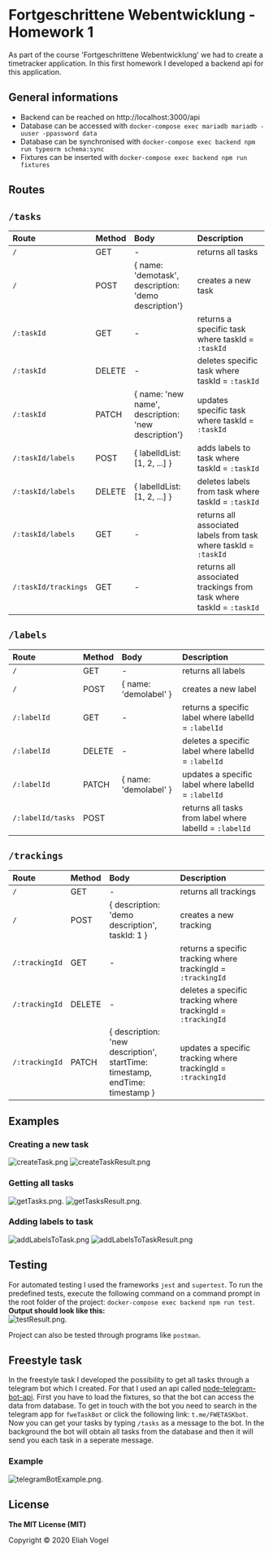 # Fortgeschrittene Webentwicklung - Homework 1
As part of the course 'Fortgeschrittene Webentwicklung' we had to create a timetracker application. In this first homework I developed a backend api for this application.

## General informations

* Backend can be reached on http://localhost:3000/api
* Database can be accessed with `docker-compose exec mariadb mariadb -uuser -ppassword data` 
* Database can be synchronised with `docker-compose exec backend npm run typeorm schema:sync`
* Fixtures can be inserted with `docker-compose exec backend npm run fixtures`

## Routes

## `/tasks`

| Route          | Method       | Body          | Description  |
| :------------- | :----------  | :-----------  | :----------- |
| `/`            |   GET        |  -   | returns all tasks |
| `/`            |   POST       |   { name: 'demotask', <br>description: 'demo description'}  | creates a new task |
| `/:taskId`     |   GET        |  -   | returns a specific task where taskId = `:taskId`|
| `/:taskId`     |   DELETE     |  -   | deletes specific task where taskId = `:taskId`|
| `/:taskId`     |   PATCH      |   { name: 'new name', <br>description: 'new description'}  | updates specific task where taskId = `:taskId` |
| `/:taskId/labels`     |   POST      |  { labelIdList: [1, 2, ...] }  | adds labels to task where taskId = `:taskId` |
| `/:taskId/labels`     |   DELETE      |  { labelIdList: [1, 2, ...] }  | deletes labels from task where taskId = `:taskId` |
| `/:taskId/labels`     |   GET      |  -  | returns all associated labels from task where taskId = `:taskId` |
| `/:taskId/trackings`     |   GET      |   -  | returns all associated trackings from task where taskId = `:taskId` |

## `/labels`

| Route          | Method       | Body          | Description  |
| :------------- | :----------  | :-----------  | :----------- |
| `/`            |   GET        |  -   | returns all labels |
| `/`            |   POST       |  { name: 'demolabel' }  | creates a new label |
| `/:labelId`     |   GET        |  -   | returns a specific label where labelId = `:labelId`|
| `/:labelId`     |   DELETE     |  -   | deletes a specific label where labelId = `:labelId`|
| `/:labelId`     |   PATCH      |  { name: 'demolabel' }   | updates a specific label where labelId = `:labelId` |
| `/:labelId/tasks`     |   POST      |    | returns all tasks from label where labelId = `:labelId` |

## `/trackings`

| Route          | Method       | Body          | Description  |
| :------------- | :----------  | :-----------  | :----------- |
| `/`            |   GET        |  -   | returns all trackings |
| `/`            |   POST       |  { description: 'demo description', <br>taskId: 1 } | creates a new tracking |
| `/:trackingId`     |   GET        |  -   | returns a specific tracking where trackingId = `:trackingId`|
| `/:trackingId`     |   DELETE     |  -   | deletes a specific tracking where trackingId = `:trackingId`|
| `/:trackingId`     |   PATCH      |  { description: 'new description',<br>startTime: timestamp, <br>endTime: timestamp }   | updates a specific tracking where trackingId = `:trackingId` |

## Examples

### Creating a new task
![createTask.png](./doc/createTask.png "creating a task")
![createTaskResult.png](./doc/createTaskResult.png "result from creating a task")

### Getting all tasks
![getTasks.png.](./doc/getTasks.png "getting all tasks")
![getTasksResult.png.](./doc/getTasksResult.png "result from getting all tasks")

### Adding labels to task
![addLabelsToTask.png](./doc/addLabelsToTask.png "adding labels to task")
![addLabelsToTaskResult.png](./doc/addLabelsToTaskResult.png "result from adding labels to task")

## Testing

For automated testing I used the frameworks `jest` and `supertest`. To run the predefined tests, execute the following command on a command prompt in the root folder of the project: `docker-compose exec backend npm run test`.<br>
**Output should look like this:**<br>
![testResult.png.](./doc/testResult.png "test result")

Project can also be tested through programs like `postman`.



## Freestyle task

In the freestyle task I developed the possibility to get all tasks through a telegram bot which I created. For that I used an api called [node-telegram-bot-api](https://github.com/yagop/node-telegram-bot-api). First you have to load the fixtures, so that the bot can access the data from database. To get in touch with the bot you need to search in the telegram app for `fweTaskBot` or click the following link: `t.me/FWETASKbot`.<br>
Now you can get your tasks by typing `/tasks` as a message to the bot. In the background the bot will obtain all tasks from the database and then it will send you each task in a seperate message.

### Example
![telegramBotExample.png.](./doc/telegramBotExample.png "getting all tasks with telegram bot")

## License
**The MIT License (MIT)**

Copyright © 2020 Eliah Vogel